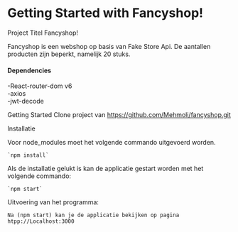 # Getting Started with Fancyshop!

Project Titel Fancyshop!

Fancyshop is een webshop op basis van Fake Store Api.
De aantallen producten zijn beperkt, namelijk 20 stuks.

#### Dependencies

-React-router-dom v6  
-axios  
-jwt-decode

Getting Started
Clone project van <https://github.com/Mehmoli/fancyshop.git>

Installatie
    
Voor node_modules moet het volgende commando uitgevoerd worden.

    `npm install`

Als de installatie gelukt is kan de applicatie gestart worden met het volgende commando:

    `npm start`

Uitvoering van het programma:

    Na (npm start) kan je de applicatie bekijken op pagina htpp://Localhost:3000


